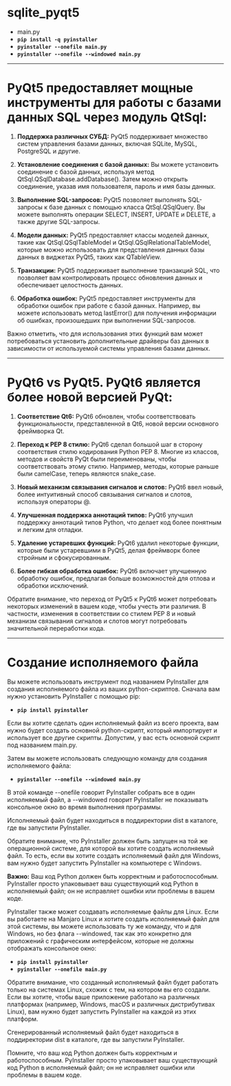 # sqlite_pyqt5

- main.py
- **`pip install -q pyinstaller`**
- **`pyinstaller --onefile main.py`**
- **`pyinstaller --onefile --windowed main.py`**

---

# PyQt5 предоставляет мощные инструменты для работы с базами данных SQL через модуль QtSql:

1. **Поддержка различных СУБД:** PyQt5 поддерживает множество систем управления базами данных, включая SQLite, MySQL, PostgreSQL и другие.

2. **Установление соединения с базой данных:** Вы можете установить соединение с базой данных, используя метод QtSql.QSqlDatabase.addDatabase(). Затем можно открыть соединение, указав имя пользователя, пароль и имя базы данных.

3. **Выполнение SQL-запросов:** PyQt5 позволяет выполнять SQL-запросы к базе данных с помощью класса QtSql.QSqlQuery. Вы можете выполнять операции SELECT, INSERT, UPDATE и DELETE, а также другие SQL-запросы.

4. **Модели данных:** PyQt5 предоставляет классы моделей данных, такие как QtSql.QSqlTableModel и QtSql.QSqlRelationalTableModel, которые можно использовать для представления данных базы данных в виджетах PyQt5, таких как QTableView.

5. **Транзакции:** PyQt5 поддерживает выполнение транзакций SQL, что позволяет вам контролировать процесс обновления данных и обеспечивает целостность данных.

6. **Обработка ошибок:** PyQt5 предоставляет инструменты для обработки ошибок при работе с базой данных. Например, вы можете использовать метод lastError() для получения информации об ошибках, произошедших при выполнении SQL-запросов.


Важно отметить, что для использования этих функций вам может потребоваться установить дополнительные драйверы баз данных в зависимости от используемой системы управления базами данных.

---

# PyQt6 vs PyQt5. PyQt6 является более новой версией PyQt:

1. **Соответствие Qt6:** PyQt6 обновлен, чтобы соответствовать функциональности, представленной в Qt6, новой версии основного фреймворка Qt.

2. **Переход к PEP 8 стилю:** PyQt6 сделал большой шаг в сторону соответствия стилю кодирования Python PEP 8. Многие из классов, методов и свойств PyQt были переименованы, чтобы соответствовать этому стилю. Например, методы, которые раньше были camelCase, теперь являются snake_case.

3. **Новый механизм связывания сигналов и слотов:** PyQt6 ввел новый, более интуитивный способ связывания сигналов и слотов, используя операторы @.

4. **Улучшенная поддержка аннотаций типов:** PyQt6 улучшил поддержку аннотаций типов Python, что делает код более понятным и легким для отладки.

5. **Удаление устаревших функций:** PyQt6 удалил некоторые функции, которые были устаревшими в PyQt5, делая фреймворк более стройным и сфокусированным.

6. **Более гибкая обработка ошибок:** PyQt6 включает улучшенную обработку ошибок, предлагая больше возможностей для отлова и обработки исключений.

Обратите внимание, что переход от PyQt5 к PyQt6 может потребовать некоторых изменений в вашем коде, чтобы учесть эти различия. В частности, изменения в соответствии со стилем PEP 8 и новый механизм связывания сигналов и слотов могут потребовать значительной переработки кода.

---
# Создание исполняемого файла
Вы можете использовать инструмент под названием PyInstaller для создания исполняемого файла из ваших python-скриптов. Сначала вам нужно установить PyInstaller с помощью pip:

- **`pip install pyinstaller`**

Если вы хотите сделать один исполняемый файл из всего проекта, вам нужно будет создать основной python-скрипт, который импортирует и использует все другие скрипты. Допустим, у вас есть основной скрипт под названием main.py.

Затем вы можете использовать следующую команду для создания исполняемого файла:

- **`pyinstaller --onefile --windowed main.py`**

В этой команде --onefile говорит PyInstaller собрать все в один исполняемый файл, а --windowed говорит PyInstaller не показывать консольное окно во время выполнения программы.

Исполняемый файл будет находиться в поддиректории dist в каталоге, где вы запустили PyInstaller.

Обратите внимание, что PyInstaller должен быть запущен на той же операционной системе, для которой вы хотите создать исполняемый файл. То есть, если вы хотите создать исполняемый файл для Windows, вам нужно будет запустить PyInstaller на компьютере с Windows.

**Важно:** Ваш код Python должен быть корректным и работоспособным. PyInstaller просто упаковывает ваш существующий код Python в исполняемый файл; он не исправляет ошибки или проблемы в вашем коде.


PyInstaller также может создавать исполняемые файлы для Linux. Если вы работаете на Manjaro Linux и хотите создать исполняемый файл для этой системы, вы можете использовать ту же команду, что и для Windows, но без флага --windowed, так как это конкретно для приложений с графическим интерфейсом, которые не должны отображать консольное окно:

- **`pip install pyinstaller`**
- **`pyinstaller --onefile main.py`**

Обратите внимание, что созданный исполняемый файл будет работать только на системах Linux, схожих с тем, на котором вы его создали. Если вы хотите, чтобы ваше приложение работало на различных платформах (например, Windows, macOS и различных дистрибутивах Linux), вам нужно будет запустить PyInstaller на каждой из этих платформ.

Сгенерированный исполняемый файл будет находиться в поддиректории dist в каталоге, где вы запустили PyInstaller.

Помните, что ваш код Python должен быть корректным и работоспособным. PyInstaller просто упаковывает ваш существующий код Python в исполняемый файл; он не исправляет ошибки или проблемы в вашем коде.
